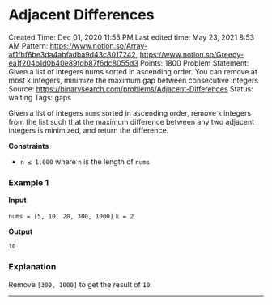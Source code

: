 # Adjacent Differences

Created Time: Dec 01, 2020 11:55 PM
Last edited time: May 23, 2021 8:53 AM
Pattern: https://www.notion.so/Array-af1fbf6be3da4abfadba9d43c8017242, https://www.notion.so/Greedy-ea1f204b1d0b40e89fdb87f6dc8055d3
Points: 1800
Problem Statement: Given a list of integers nums sorted in ascending order. You can remove at most k integers, minimize the maximum gap between consecutive integers
Source: https://binarysearch.com/problems/Adjacent-Differences
Status: waiting
Tags: gaps

Given a list of integers `nums` sorted in ascending order, remove `k` integers from the list such that the maximum difference between any two adjacent integers is minimized, and return the difference.

**Constraints**

- `n ≤ 1,000` where `n` is the length of `nums`

### **Example 1**

****Input****

`nums = [5, 10, 20, 300, 1000]`
`k = 2`

****Output****

`10`

### **Explanation**

Remove `[300, 1000]` to get the result of `10`.

---